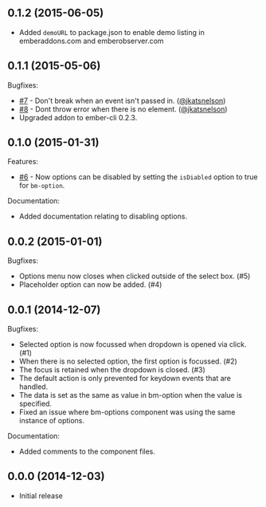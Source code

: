 ## 0.1.2 (2015-06-05)
  - Added `demoURL` to package.json to enable demo listing in emberaddons.com and emberobserver.com


## 0.1.1 (2015-05-06)

Bugfixes:

  - [#7](https://github.com/blessenm/ember-cli-bm-select/pull/7) - Don't break when an event isn't passed in. ([@jkatsnelson](https://github.com/jkatsnelson))
  - [#8](https://github.com/blessenm/ember-cli-bm-select/pull/8) - Dont throw error when there is no element. ([@jkatsnelson](https://github.com/jkatsnelson))
  - Upgraded addon to ember-cli 0.2.3.

## 0.1.0 (2015-01-31)

Features:

  - [#6](https://github.com/blessenm/ember-cli-bm-select/pull/6) - Now options can be disabled by setting the `isDiabled` option to true for `bm-option`.

Documentation:
  - Added documentation relating to disabling options.

## 0.0.2 (2015-01-01)

Bugfixes:

  - Options menu now closes when clicked outside of the select box. (#5)
  - Placeholder option can now be added. (#4)

## 0.0.1 (2014-12-07)

Bugfixes:

  - Selected option is now focussed when dropdown is opened via click. (#1)
  - When there is no selected option, the first option is focussed. (#2)
  - The focus is retained when the dropdown is closed. (#3)
  - The default action is only prevented for keydown events that are handled.
  - The data is set as the same as value in bm-option when the value is specified.
  - Fixed an issue where bm-options component was using the same instance of options.

Documentation:
  - Added comments to the component files.

## 0.0.0 (2014-12-03)
  - Initial release

